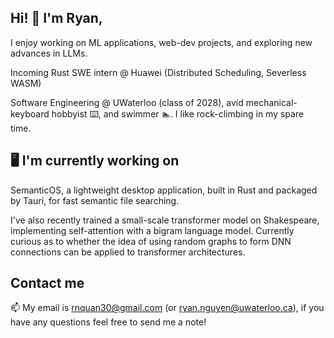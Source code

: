 ## Hi! 👋 I'm Ryan,
I enjoy working on ML applications, web-dev projects, and exploring new advances in LLMs. 

Incoming Rust SWE intern @ Huawei (Distributed Scheduling, Severless WASM) 

Software Engineering @ UWaterloo (class of 2028), avid mechanical-keyboard hobbyist ⌨️, and swimmer 🏊. I like rock-climbing in my spare time. 

## 🖥️ I'm currently working on 

SemanticOS, a lightweight desktop application, built in Rust and packaged by Tauri, for fast semantic file searching. 

I've also recently trained a small-scale transformer model on Shakespeare, implementing self-attention with a bigram language model. Currently curious as to whether the idea of using random graphs to form DNN connections can be applied to transformer architectures. 


## Contact me

📫 My email is [rnquan30@gmail.com](mailto:rnquan30@gmail.com) (or [ryan.nguyen@uwaterloo.ca](mailto:ryan.nguyen@uwaterloo.ca)), if you have any questions feel free to send me a note!
